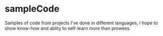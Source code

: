 # sampleCode

Samples of code from projects I've done in different languages, I hope to show know-how and ablity to self-learn more than prowess.
